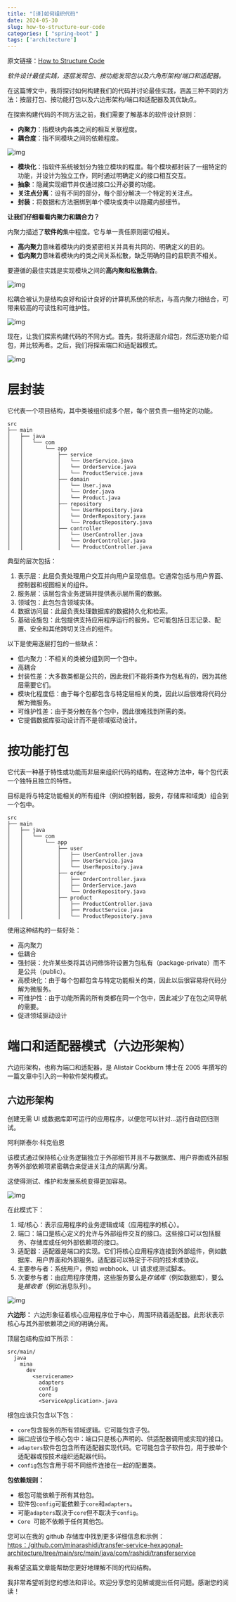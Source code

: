 ```yaml
---
title: "[译]如何组织代码"
date: 2024-05-30
slug: how-to-structure-our-code
categories: [ "spring-boot" ]
tags: ['architecture']
---
```


原文链接：[How to Structure Code](https://medium.com/@minadev/how-to-structure-our-code-b5e7b1c32c21)

*软件设计最佳实践，逐层发现包、按功能发现包以及六角形架构/端口和适配器。*

在这篇博文中，我将探讨如何构建我们的代码并讨论最佳实践，涵盖三种不同的方法：按层打包、按功能打包以及六边形架构/端口和适配器及其优缺点。

在探索构建代码的不同方法之前，我们需要了解基本的软件设计原则：

- **内聚力**：指模块内各类之间的相互关联程度。
- **耦合度**：指不同模块之间的依赖程度。

![img](../../../static/images/how-to-structure-our-code-01-0766764.webp)

- **模块化**：指软件系统被划分为独立模块的程度。每个模块都封装了一组特定的功能，并设计为独立工作，同时通过明确定义的接口相互交互。
- **抽象**：隐藏实现细节并仅通过接口公开必要的功能。
- **关注点分离**：设有不同的部分，每个部分解决一个特定的关注点。
- **封装**：将数据和方法捆绑到单个模块或类中以隐藏内部细节。

**让我们仔细看看内聚力和耦合力？**

内聚力描述了**软件的**集中程度。它与单一责任原则密切相关。

- **高内聚力**意味着模块内的类紧密相关并具有共同的、明确定义的目的。
- **低内聚力**意味着模块内的类之间关系松散，缺乏明确的目的且职责不相关。

要遵循的最佳实践是实现模块之间的**高内聚和松散耦合**。

![img](../../../static/images/how-to-structure-our-code-02-0766764.webp)

松耦合被认为是结构良好和设计良好的计算机系统的标志，与高内聚力相结合，可带来较高的可读性和可维护性。

![img](../../../static/images/how-to-structure-our-code-03-0766764.webp)

现在，让我们探索构建代码的不同方式。首先，我将逐层介绍包，然后逐功能介绍包，并比较两者。之后，我们将探索端口和适配器模式。

![img](../../../static/images/how-to-structure-our-code-04-0766764.webp)

# 层封装

它代表一个项目结构，其中类被组织成多个层，每个层负责一组特定的功能。

```
src
├── main
│   ├── java
│   │   └── com
│   │       └── app
│   │           ├── service 
│   │           │   └── UserService.java
│   │           │   └── OrderService.java
│   │           │   └── ProductService.java
│   │           ├── domain   
│   │           │   └── User.java
│   │           │   └── Order.java
│   │           │   └── Product.java 
│   │           ├── repository   
│   │           │   └── UserRepository.java
│   │           │   └── OrderRepository.java
│   │           │   └── ProductRepository.java
│   │           ├── controller     
│   │           │   └── UserController.java
│   │           │   └── OrderController.java
│   │           │   └── ProductController.java
```

典型的层次包括：

1. 表示层：此层负责处理用户交互并向用户呈现信息。它通常包括与用户界面、控制器和视图相关的组件。
2. 服务层：该层包含业务逻辑并提供表示层所需的数据。
3. 领域包：此包包含领域实体。
4. 数据访问层：此层负责处理数据库的数据持久化和检索。
5. 基础设施包：此包提供支持应用程序运行的服务。它可能包括日志记录、配置、安全和其他跨切关注点的组件。

以下是使用逐层打包的一些缺点：

- 低内聚力：不相关的类被分组到同一个包中。
- 高耦合
- 封装性差：大多数类都是公共的，因此我们不能将类作为包私有的，因为其他层需要它们。
- 模块化程度低：由于每个包都包含与特定层相关的类，因此以后很难将代码分解为微服务。
- 可维护性差：由于类分散在各个包中，因此很难找到所需的类。
- 它提倡数据库驱动设计而不是领域驱动设计。

# 按功能打包

它代表一种基于特性或功能而非层来组织代码的结构。在这种方法中，每个包代表一个独特且独立的特性。

目标是将与特定功能相关的所有组件（例如控制器，服务，存储库和域类）组合到一个包中。

```
src
├── main
│   ├── java
│   │   └── com
│   │       └── app
│   │           ├── user
│   │           │   ├── UserController.java
│   │           │   ├── UserService.java
│   │           │   └── UserRepository.java
│   │           ├── order
│   │           │   ├── OrderController.java
│   │           │   ├── OrderService.java
│   │           │   └── OrderRepository.java
│   │           ├── product
│   │           │   ├── ProductController.java
│   │           │   ├── ProductService.java
│   │           │   └── ProductRepository.java
```

使用这种结构的一些好处：

- 高内聚力
- 低耦合
- 强封装：允许某些类将其访问修饰符设置为包私有（package-private）而不是公共（public）。
- 高模块化：由于每个包都包含与特定功能相关的类，因此以后很容易将代码分解为微服务。
- 可维护性：由于功能所需的所有类都在同一个包中，因此减少了在包之间导航的需要。
- 促进领域驱动设计

# 端口和适配器模式（六边形架构）

六边形架构，也称为端口和适配器，是 Alistair Cockburn 博士在 2005 年撰写的一篇文章中引入的一种软件架构模式。

## 六边形架构

创建无需 UI 或数据库即可运行的应用程序，以便您可以针对...运行自动回归测试。

阿利斯泰尔·科克伯恩

该模式通过保持核心业务逻辑独立于外部细节并且不与数据库、用户界面或外部服务等外部依赖项紧密耦合来促进关注点的隔离/分离。

这使得测试、维护和发展系统变得更加容易。

![img](../../../static/images/how-to-structure-our-code-05.webp)

在此模式下：

1. 域/核心：表示应用程序的业务逻辑或域（应用程序的核心）。
2. 端口：端口是核心定义的允许与外部组件交互的接口。这些接口可以包括服务、存储库或任何外部依赖项的接口。
3. 适配器：适配器是端口的实现。它们将核心应用程序连接到外部组件，例如数据库、用户界面和外部服务。适配器可以特定于不同的技术或协议。
4. 主要参与者：系统用户，例如 webhook、UI 请求或测试脚本。
5. 次要参与者：由应用程序使用，这些服务要么是*存储库*（例如数据库），要么是*接收者*（例如消息队列）。



![img](../../../static/images/how-to-structure-our-code-06.gif)

**六边形：** 六边形象征着核心应用程序位于中心，周围环绕着适配器。此形状表示核心与其外部依赖项之间的明确分离。

顶层包结构应如下所示：

```
src/main/
  java
    mina
      dev
        <servicename>
          adapters
          config
          core
          <ServiceApplication>.java
```

根包应该只包含以下包：

- `core`包含服务的所有领域逻辑。它可能包含子包。
- 端口应该位于核心包中：端口只是核心声明的、供适配器调用或实现的接口。
- `adapters`软件包包含所有适配器实现代码。它可能包含子软件包，用于按单个适配器或按技术组织适配器代码。
- `config`包包含用于将不同组件连接在一起的配置类。

**包依赖规则：**

- 根包可能依赖于所有其他包。
- 软件包`config`可能依赖于`core`和`adapters`。
- 可能`adapters`取决于`core`但不取决于`config`。
- `Core `可能不依赖于任何其他包。

您可以在我的 github 存储库中找到更多详细信息和示例：[https：/github.com/minarashidi/transfer-service-hexagonal-architecture/tree/main/src/main/java/com/rashidi/transferservice](https://github.com/minarashidi/transfer-service-hexagonal-architecture/tree/main/src/main/java/com/rashidi/transferservice)

我希望这篇文章能帮助您更好地理解不同的代码结构。

我非常希望听到您的想法和评论。欢迎分享您的见解或提出任何问题。感谢您的阅读！
